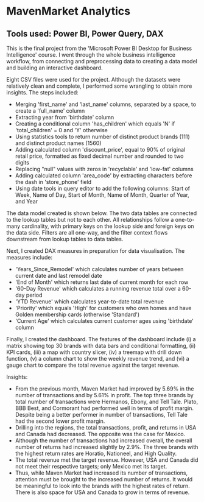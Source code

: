 # MavenMarket Analytics

## Tools used: Power BI, Power Query, DAX

This is the final project from the 'Microsoft Power BI Desktop for Business Intelligence' course. I went through the whole business intelligence workflow, from connecting and preprocessing data to creating a data model and building an interactive dashboard.

Eight CSV files were used for the project. Although the datasets were relatively clean and complete, I performed some wrangling to obtain more insights. The steps included:
* Merging 'first_name' and 'last_name' columns, separated by a space, to create a 'full_name' column
* Extracting year from 'birthdate' column
* Creating a conditional column 'has_children' which equals 'N' if 'total_children' = 0 and 'Y' otherwise
* Using statistics tools to return number of distinct product brands (111) and distinct product names (1560)
* Adding calculated column 'discount_price', equal to 90% of original retail price, formatted as fixed decimal number and rounded to two digits
* Replacing "null" values with zeros in 'recyclable' and 'low-fat' columns
* Adding calculated column 'area_code' by extracting characters before the dash in 'store_phone' field
* Using date tools in query editor to add the following columns: Start of Week, Name of Day, Start of Month, Name of Month, Quarter of Year, and Year

The data model created is shown below. The two data tables are connected to the lookup tables but not to each other. All relationships follow a one-to-many cardinality, with primary keys on the lookup side and foreign keys on the data side. Filters are all one-way, and the filter context flows downstream from lookup tables to data tables.

Next, I created DAX measures in preparation for data visualisation. The measures include:
* 'Years_Since_Remodel' which calculates number of years between current date and last remodel date
* 'End of Month' which returns last date of current month for each row
* '60-Day Revenue' which calculates a running revenue total over a 60-day period
* 'YTD Revenue' which calculates year-to-date total revenue
* 'Priority' which equals 'High' for customers who own homes and have Golden membership cards (otherwise 'Standard')
* 'Current Age' which calculates current customer ages using 'birthdate' column


Finally, I created the dashboard. The features of the dashboard include (i) a matrix showing top 30 brands with data bars and conditional formatting, (ii) KPI cards, (iii) a map with country slicer, (iv) a treemap with drill down function, (v) a column chart to show the weekly revenue trend, and (vi) a gauge chart to compare the total revenue against the target revenue.


Insights:
* From the previous month, Maven Market had improved by 5.69% in the number of transactions and by 5.61% in profit. The top three brands by total number of transactions were Hermanos, Ebony, and Tell Tale. Plato, BBB Best, and Cormorant had performed well in terms of profit margin. Despite being a better performer in number of transactions, Tell Tale had the second lower profit margin.
* Drilling into the regions, the total transactions, profit, and returns in USA and Canada had decreased. The opposite was the case for Mexico.
* Although the number of transactions had increased overall, the overall number of returns had increased slightly by 2.9%. The three brands with the highest return rates are Horatio, Nationeel, and High Quality.
* The total revenue met the target revenue. However, USA and Canada did not meet their respective targets; only Mexico met its target.
* Thus, while Maven Market had increased its number of transactions, attention must be brought to the increased number of returns. It would be meaningful to look into the brands with the highest rates of return. There is also space for USA and Canada to grow in terms of revenue.
